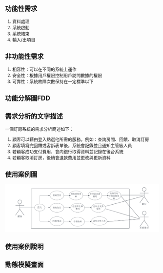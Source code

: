 ## 功能性需求
1. 資料處理
2. 系統啟動
3. 系統結束
4. 輸入/出項目

## 非功能性需求
1. 相容性：可以在不同的系統上運作
2. 安全性：根據用戶權限控制用戶訪問數據的權限
3. 可靠性：系統故障次數保持在一定標準以下

## 功能分解圖FDD

## 需求分析的文字描述
 一個訂房系統的需求分析簡述如下：
 1. 顧客可以藉由登入點選他所需的服務。例如：查詢房間、回饋、取消訂房
 2. 顧客填寫完回饋或客訴表單後，系統會記錄並且通知主管級人員
 3. 若顧客成功支付費用，會向銀行取得資料並記錄在後台系統
 4. 若顧客取消訂房，後續會退款費用並更改與更新資料

##  使用案例圖

 ![Blank](diagram.png 'Blank') 


## 使用案例說明

## 動態模擬畫面
